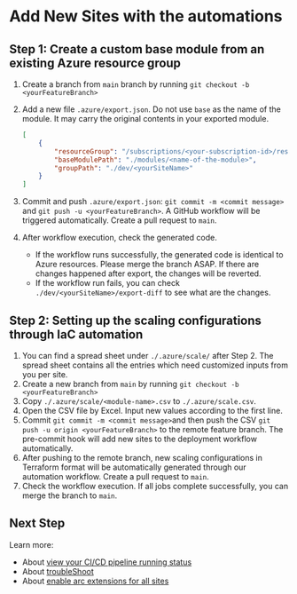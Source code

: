 # Add New Sites with the automations

## Step 1: Create a custom base module from an existing Azure resource group

1. Create a branch from `main` branch by running `git checkout -b <yourFeatureBranch>`
2. Add a new file `.azure/export.json`. Do not use `base` as the name of the module. It may carry the original contents in your exported module.

    ```json
    [
        {
            "resourceGroup": "/subscriptions/<your-subscription-id>/resourceGroups/<yourSampleResourceGroup>",
            "baseModulePath": "./modules/<name-of-the-module>",
            "groupPath": "./dev/<yourSiteName>"
        }
    ]
    ```

3. Commit and push `.azure/export.json`: `git commit -m <commit message>` and `git push -u <yourFeatureBranch>`. A GitHub workflow will be triggered automatically. Create a pull request to `main`.
4. After workflow execution, check the generated code.
   - If the workflow runs successfully, the generated code is identical to Azure resources. Please merge the branch ASAP. If there are changes happened after export, the changes will be reverted.
   - If the workflow run fails, you can check `./dev/<yourSiteName>/export-diff` to see what are the changes.

## Step 2: Setting up the scaling configurations through IaC automation

1. You can find a spread sheet under `./.azure/scale/` after Step 2. The spread sheet contains all the entries which need customized inputs from you per site.
2. Create a new branch from `main` by running `git checkout -b <yourFeatureBranch>`
3. Copy `./.azure/scale/<module-name>.csv` to `./.azure/scale.csv`.
4. Open the CSV file by Excel. Input new values according to the first line.
5. Commit `git commit -m <commit message>`and then push the CSV `git push -u origin <yourFeatureBranch>` to the remote feature branch. The pre-commit hook will add new sites to the deployment workflow automatically.
6. After pushing to the remote branch, new scaling configurations in Terraform format will be automatically generated through our automation workflow. Create a pull request to `main`.
7. Check the workflow execution. If all jobs complete successfully, you can merge the branch to `main`.

## Next Step

Learn more:

- About [view your CI/CD pipeline running status](./View-pipeline.md)
- About [troubleShoot](./TroubleShooting.md)
- About [enable arc extensions for all sites](../README.md#enable-arc-extensions-for-all-sites)